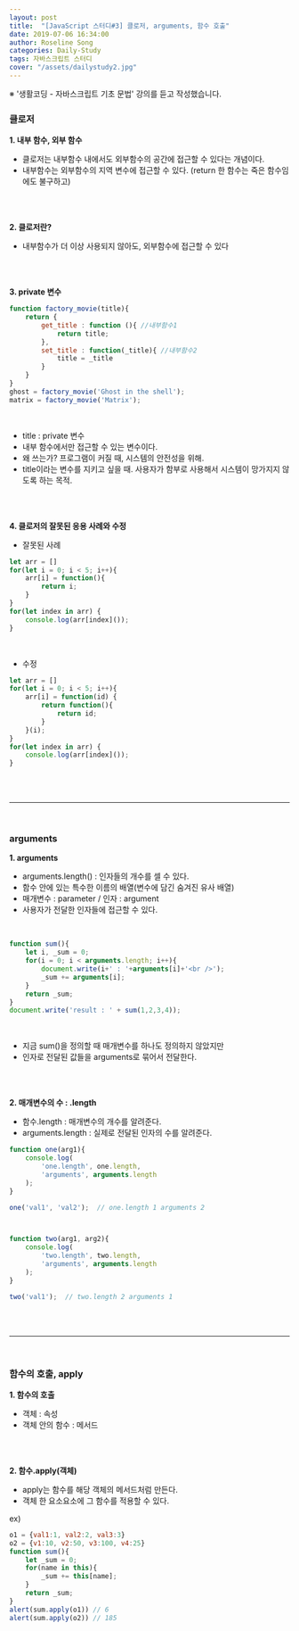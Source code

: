 ```yaml
---
layout: post
title:  "[JavaScript 스터디#3] 클로저, arguments, 함수 호출"
date: 2019-07-06 16:34:00
author: Roseline Song
categories: Daily-Study
tags: 자바스크립트 스터디
cover: "/assets/dailystudy2.jpg"
---
```


※ '생활코딩 - 자바스크립트 기초 문법' 강의를 듣고 작성했습니다. 


### 클로저 

**1. 내부 함수, 외부 함수**

- 클로저는 내부함수 내에서도 외부함수의 공간에 접근할 수 있다는 개념이다.
- 내부함수는 외부함수의 지역 변수에 접근할 수 있다. (return 한 함수는 죽은 함수임에도 불구하고)

<br>
<br>

**2. 클로저란?**

- 내부함수가 더 이상 사용되지 않아도, 외부함수에 접근할 수 있다

<br>
<br>

**3. private 변수**

```javascript
function factory_movie(title){
    return {
        get_title : function (){ //내부함수1
            return title; 
        },
        set_title : function(_title){ //내부함수2
            title = _title
        }
    }
}
ghost = factory_movie('Ghost in the shell');
matrix = factory_movie('Matrix');
```

<br>

- title : private 변수
- 내부 함수에서만 접근할 수 있는 변수이다. 
- 왜 쓰는가? 프로그램이 커질 때, 시스템의 안전성을 위해. 
- title이라는 변수를 지키고 싶을 때. 사용자가 함부로 사용해서 시스템이 망가지지 않도록 하는 목적.

<br>
<br>

**4. 클로저의 잘못된 응용 사례와 수정**

- 잘못된 사례 

```javascript
let arr = []
for(let i = 0; i < 5; i++){
    arr[i] = function(){
        return i;
    }
}
for(let index in arr) {
    console.log(arr[index]());
}
```

<br>

- 수정 

```javascript
let arr = []
for(let i = 0; i < 5; i++){
    arr[i] = function(id) {
        return function(){
            return id;
        }
    }(i);
}
for(let index in arr) {
    console.log(arr[index]());
}
```

<br>
<br>

<hr>

<br>

### arguments

**1. arguments**


- arguments.length() : 인자들의 개수를 셀 수 있다.
- 함수 안에 있는 특수한 이름의 배열(변수에 담긴 숨겨진 유사 배열)
- 매개변수 : parameter / 인자 : argument
- 사용자가 전달한 인자들에 접근할 수 있다.

<br>

```javascript
function sum(){
    let i, _sum = 0;    
    for(i = 0; i < arguments.length; i++){
        document.write(i+' : '+arguments[i]+'<br />');
        _sum += arguments[i];
    }   
    return _sum;
}
document.write('result : ' + sum(1,2,3,4));
```

<br>

- 지금 sum()을 정의할 때 매개변수를 하나도 정의하지 않았지만 
- 인자로 전달된 값들을 arguments로 묶어서 전달한다.

<br>
<br>


**2. 매개변수의 수 : .length**

- 함수.length : 매개변수의 개수를 알려준다.
- arguments.length : 실제로 전달된 인자의 수를 알려준다. 

```javascript
function one(arg1){
    console.log(
        'one.length', one.length,
        'arguments', arguments.length
    );
}

one('val1', 'val2');  // one.length 1 arguments 2



function two(arg1, arg2){
    console.log(
        'two.length', two.length,
        'arguments', arguments.length
    );
}

two('val1');  // two.length 2 arguments 1
```

<br>
<br>

<hr>

<br>


### 함수의 호출, apply

**1. 함수의 호출**

- 객체 : 속성
- 객체 안의 함수 : 메서드 

<br>
<br>

**2. 함수.apply(객체)**

- apply는 함수를 해당 객체의 메서드처럼 만든다.  
- 객체 한 요소요소에 그 함수를 적용할 수 있다. 

ex)

```javascript
o1 = {val1:1, val2:2, val3:3}
o2 = {v1:10, v2:50, v3:100, v4:25}
function sum(){
    let _sum = 0;
    for(name in this){
        _sum += this[name];
    }
    return _sum;
}
alert(sum.apply(o1)) // 6
alert(sum.apply(o2)) // 185
```


<br>
<br>








